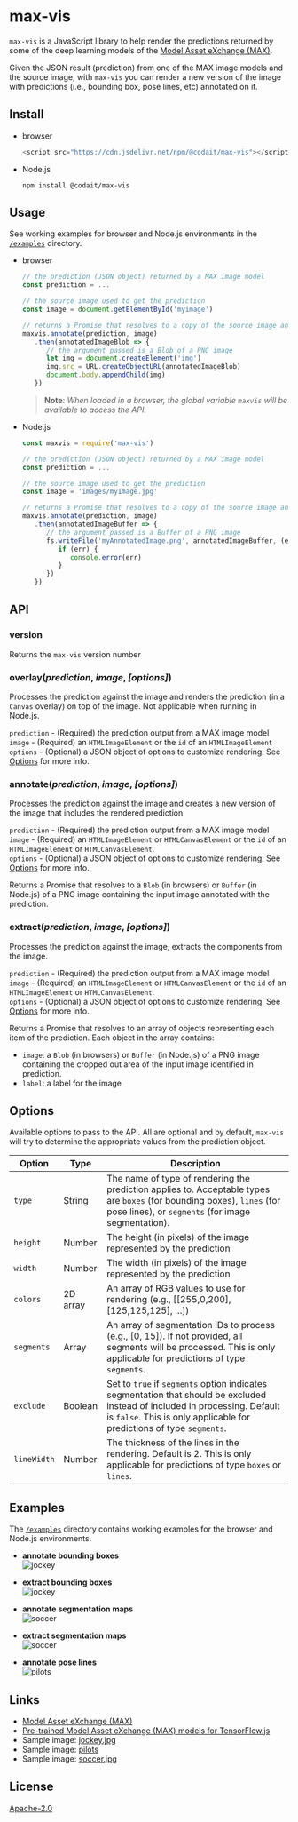 # max-vis

`max-vis` is a JavaScript library to help render the predictions returned by some of the deep learning models of the [Model Asset eXchange (MAX)](https://ibm.biz/max-models).

Given the JSON result (prediction) from one of the MAX image models and the source image, with `max-vis` you can render a new version of the image with predictions (i.e., bounding box, pose lines, etc) annotated on it.

## Install

- browser

   ```javascript
   <script src="https://cdn.jsdelivr.net/npm/@codait/max-vis"></script>
   ```

- Node.js

   ```
   npm install @codait/max-vis
   ```

## Usage

See working examples for browser and Node.js environments in the [`/examples`](https://github.com/CODAIT/max-vis/tree/master/examples) directory.

- browser

   ```javascript
   // the prediction (JSON object) returned by a MAX image model
   const prediction = ... 

   // the source image used to get the prediction
   const image = document.getElementById('myimage')

   // returns a Promise that resolves to a copy of the source image annotated with the prediction
   maxvis.annotate(prediction, image)
      .then(annotatedImageBlob => {
         // the argument passed is a Blob of a PNG image
         let img = document.createElement('img')
         img.src = URL.createObjectURL(annotatedImageBlob)
         document.body.appendChild(img)
      })
   ```

   > **Note**: _When loaded in a browser, the global variable `maxvis` will be available to access the API._

- Node.js

   ```javascript
   const maxvis = require('max-vis')

   // the prediction (JSON object) returned by a MAX image model
   const prediction = ... 

   // the source image used to get the prediction
   const image = 'images/myImage.jpg'

   // returns a Promise that resolves to a copy of the source image annotated with the prediction
   maxvis.annotate(prediction, image)
      .then(annotatedImageBuffer => {
         // the argument passed is a Buffer of a PNG image
         fs.writeFile('myAnnotatedImage.png', annotatedImageBuffer, (err) => {
            if (err) {
               console.error(err)
            }
         })
      })
   ```
   
## API

### version

Returns the `max-vis` version number

### overlay(_prediction_, _image_, _[options]_)  

Processes the prediction against the image and renders the prediction (in a `Canvas` overlay) on top of the image. Not applicable when running in Node.js.

`prediction` - (Required) the prediction output from a MAX image model  
`image` - (Required) an `HTMLImageElement` or the `id` of an `HTMLImageElement`  
`options` - (Optional) a JSON object of options to customize rendering. See [Options](#Options) for more info.  

### annotate(_prediction_, _image_, _[options]_)  

Processes the prediction against the image and creates a new version of the image that includes the rendered prediction.

`prediction` - (Required) the prediction output from a MAX image model  
`image` - (Required) an `HTMLImageElement` or `HTMLCanvasElement` or the `id` of an `HTMLImageElement` or `HTMLCanvasElement`.  
`options` - (Optional) a JSON object of options to customize rendering. See [Options](#Options) for more info.  

Returns a Promise that resolves to a `Blob` (in browsers) or `Buffer` (in Node.js) of a PNG image containing the input image annotated with the prediction.

### extract(_prediction_, _image_, _[options]_)  

Processes the prediction against the image, extracts the components from the image.

`prediction` - (Required) the prediction output from a MAX image model  
`image` - (Required) an `HTMLImageElement` or `HTMLCanvasElement` or the `id` of an `HTMLImageElement` or `HTMLCanvasElement`.  
`options` - (Optional) a JSON object of options to customize rendering. See [Options](#Options) for more info.  

Returns a Promise that resolves to an array of objects representing each item of the prediction. Each object in the array contains:

- `image`: a `Blob` (in browsers) or `Buffer` (in Node.js) of a PNG image containing the cropped out area of the input image identified in prediction.  
- `label`: a label for the image  

## Options

Available options to pass to the API. All are optional and by default, `max-vis` will try to determine the appropriate values from the prediction object.

| **Option** | **Type** | **Description** |  
|--|--|--|  
| `type` | String | The name of type of rendering the prediction applies to. Acceptable types are `boxes` (for bounding boxes), `lines` (for pose lines), or `segments` (for image segmentation). |  
| `height` | Number | The height (in pixels) of the image represented by the prediction |  
| `width` | Number | The width (in pixels) of the image represented by the prediction |  
| `colors` | 2D array | An array of RGB values to use for rendering (e.g., [[255,0,200], [125,125,125], ...]) |  
| `segments` | Array | An array of segmentation IDs to process (e.g., [0, 15]). If not provided, all segments will be processed. This is only applicable for predictions of type `segments`. |  
| `exclude` | Boolean | Set to `true` if `segments` option indicates segmentation that should be excluded instead of included in processing. Default is `false`. This is only applicable for predictions of type `segments`. |  
| `lineWidth` | Number | The thickness of the lines in the rendering. Default is 2. This is only applicable for predictions of type `boxes` or `lines`. |  

## Examples

The [`/examples`](https://github.com/CODAIT/max-vis/tree/master/examples) directory contains working examples for the browser and Node.js environments.

- **annotate bounding boxes**  
![jockey](images/jockey-annotate.jpg)

- **extract bounding boxes**  
![jockey](images/jockey-extract.png)

- **annotate segmentation maps**  
![soccer](images/soccer-annotate.jpg)

- **extract segmentation maps**  
![soccer](images/soccer-extract.png)

- **annotate pose lines**  
![pilots](images/pilots-annotate.jpg)

## Links

- [Model Asset eXchange (MAX)](https://ibm.biz/max-models)
- [Pre-trained Model Asset eXchange (MAX) models for TensorFlow.js](https://github.com/CODAIT/max-tfjs-models)
- Sample image: [jockey.jpg](https://www.pexels.com/photo/action-athlete-competition-course-158976/)
- Sample image: [pilots](https://en.wikipedia.org/wiki/Apollo_11#/media/File:Apollo_11_Crew.jpg)
- Sample image: [soccer.jpg](https://www.pexels.com/photo/action-athletes-ball-blur-274422/)

## License

[Apache-2.0](LICENSE)
